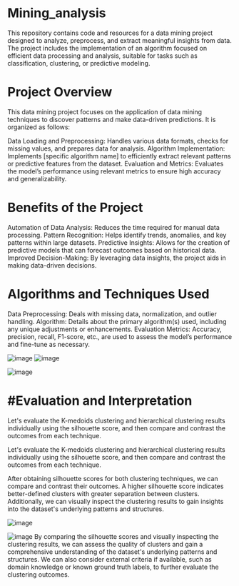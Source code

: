 # Mining_analysis

This repository contains code and resources for a data mining project designed to analyze, preprocess, and extract meaningful insights from data. The project includes the implementation of an algorithm focused on efficient data processing and analysis, suitable for tasks such as classification, clustering, or predictive modeling.

# Project Overview
This data mining project focuses on the application of data mining techniques to discover patterns and make data-driven predictions. It is organized as follows:

Data Loading and Preprocessing: Handles various data formats, checks for missing values, and prepares data for analysis.
Algorithm Implementation: Implements [specific algorithm name] to efficiently extract relevant patterns or predictive features from the dataset.
Evaluation and Metrics: Evaluates the model’s performance using relevant metrics to ensure high accuracy and generalizability.
# Benefits of the Project
Automation of Data Analysis: Reduces the time required for manual data processing.
Pattern Recognition: Helps identify trends, anomalies, and key patterns within large datasets.
Predictive Insights: Allows for the creation of predictive models that can forecast outcomes based on historical data.
Improved Decision-Making: By leveraging data insights, the project aids in making data-driven decisions.
# Algorithms and Techniques Used
Data Preprocessing: Deals with missing data, normalization, and outlier handling.
Algorithm: Details about the primary algorithm(s) used, including any unique adjustments or enhancements.
Evaluation Metrics: Accuracy, precision, recall, F1-score, etc., are used to assess the model’s performance and fine-tune as necessary.

![image](https://github.com/user-attachments/assets/24ad2c39-228f-4ba6-9f21-874cd0bd1e7e)
![image](https://github.com/user-attachments/assets/59756240-ae13-4073-82b3-269813718a55)

![image](https://github.com/user-attachments/assets/76a11f2c-19f1-4875-9d3c-f5ec6526a2c7)

# #Evaluation and Interpretation

Let's evaluate the K-medoids clustering and hierarchical clustering results individually using the silhouette score, and then compare and contrast the outcomes from each technique.

Let's evaluate the K-medoids clustering and hierarchical clustering results individually using the silhouette score, and then compare and contrast the outcomes from each technique.

After obtaining silhouette scores for both clustering techniques, we can compare and contrast their outcomes. A higher silhouette score indicates better-defined clusters with greater separation between clusters. Additionally, we can visually inspect the clustering results to gain insights into the dataset's underlying patterns and structures.

![image](https://github.com/user-attachments/assets/136a027f-c17e-4ab5-9929-5a2203a57971)



![image](https://github.com/user-attachments/assets/f8c602a7-40e8-4a43-a95e-cfa2ad871e0d)
By comparing the silhouette scores and visually inspecting the clustering results, we can assess the quality of clusters and gain a comprehensive understanding of the dataset's underlying patterns and structures. We can also consider external criteria if available, such as domain knowledge or known ground truth labels, to further evaluate the clustering outcomes.



